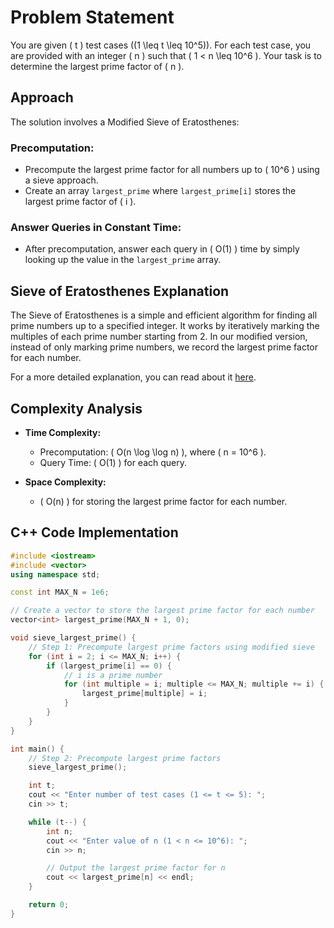 # Problem Statement
You are given \( t \) test cases \((1 \leq t \leq 10^5)\). For each test case, you are provided with an integer \( n \) such that \( 1 < n \leq 10^6 \). Your task is to determine the largest prime factor of \( n \).

## Approach
The solution involves a Modified Sieve of Eratosthenes:

### Precomputation:
- Precompute the largest prime factor for all numbers up to \( 10^6 \) using a sieve approach.
- Create an array `largest_prime` where `largest_prime[i]` stores the largest prime factor of \( i \).

### Answer Queries in Constant Time:
- After precomputation, answer each query in \( O(1) \) time by simply looking up the value in the `largest_prime` array.

## Sieve of Eratosthenes Explanation
The Sieve of Eratosthenes is a simple and efficient algorithm for finding all prime numbers up to a specified integer. It works by iteratively marking the multiples of each prime number starting from 2. In our modified version, instead of only marking prime numbers, we record the largest prime factor for each number.

For a more detailed explanation, you can read about it [here](https://en.wikipedia.org/wiki/Sieve_of_Eratosthenes).

## Complexity Analysis
- **Time Complexity:**
  - Precomputation: \( O(n \log \log n) \), where \( n = 10^6 \).
  - Query Time: \( O(1) \) for each query.
  
- **Space Complexity:** 
  - \( O(n) \) for storing the largest prime factor for each number.

## C++ Code Implementation

```cpp
#include <iostream>
#include <vector>
using namespace std;

const int MAX_N = 1e6;

// Create a vector to store the largest prime factor for each number
vector<int> largest_prime(MAX_N + 1, 0);

void sieve_largest_prime() {
    // Step 1: Precompute largest prime factors using modified sieve
    for (int i = 2; i <= MAX_N; i++) {
        if (largest_prime[i] == 0) {
            // i is a prime number
            for (int multiple = i; multiple <= MAX_N; multiple += i) {
                largest_prime[multiple] = i;
            }
        }
    }
}

int main() {
    // Step 2: Precompute largest prime factors
    sieve_largest_prime();

    int t;
    cout << "Enter number of test cases (1 <= t <= 5): ";
    cin >> t;

    while (t--) {
        int n;
        cout << "Enter value of n (1 < n <= 10^6): ";
        cin >> n;

        // Output the largest prime factor for n
        cout << largest_prime[n] << endl;
    }

    return 0;
}
